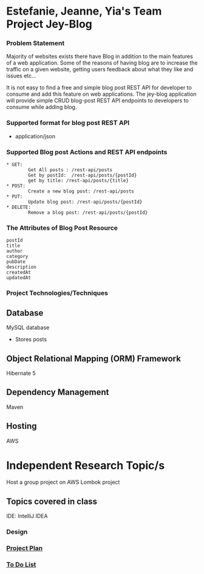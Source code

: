 # Estefanie, Jeanne, Yia's Team Project Jey-Blog

### Problem Statement

Majority of websites exists there have Blog in addition to the main features of a web application.
Some of the reasons of having blog are to increase the traffic on a given website, 
getting users feedback about what they like and issues etc... 

It is not easy to find a free and simple blog post REST API for developer to consume and add this feature on web applications.
 The jey-blog application will provide simple CRUD blog-post REST API endpoints to developers to consume while adding blog. 
### Supported format for blog post REST API
* application/json

### Supported Blog post Actions and REST API endpoints 
    * GET: 
            Get All posts : /rest-api/posts
            Get by postId:  /rest-api/posts/{postId}
            get by title: /rest-api/posts/{title} 
    * POST:
            Create a new blog post: /rest-api/posts
    * PUT:
            Update blog post: /rest-api/posts/{postId} 
    * DELETE:
            Remove a blog post: /rest-api/posts/{postId}
    
### The Attributes of Blog Post Resource

    postId
    title
    author
    category 
    pubDate
    description
    createdAt
    updatedAt
### Project Technologies/Techniques 
    
##  Database
 MySQL database
* Stores posts
## Object Relational Mapping (ORM)  Framework
Hibernate 5
## Dependency Management
Maven
## Hosting
AWS
# Independent Research Topic/s
Host a group project on AWS
Lombok project
## Topics covered in class
IDE: IntelliJ IDEA

### Design
### [Project Plan](ProjectPlan.md)
### [To Do List](TODO.md)